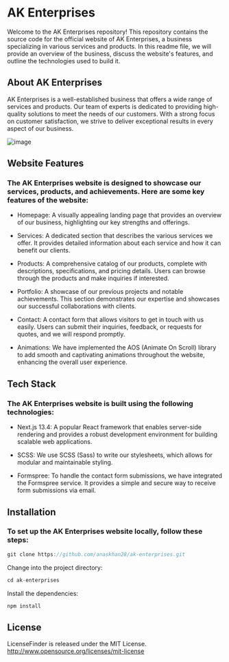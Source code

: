 # AK Enterprises

<p>Welcome to the AK Enterprises repository! This repository contains the source code for the official website of AK Enterprises, a business specializing in various services and products. In this readme file, we will provide an overview of the business, discuss the website's features, and outline the technologies used to build it.</p>

## About AK Enterprises
AK Enterprises is a well-established business that offers a wide range of services and products. Our team of experts is dedicated to providing high-quality solutions to meet the needs of our customers. With a strong focus on customer satisfaction, we strive to deliver exceptional results in every aspect of our business.

![image](https://github.com/anaskhan28/ak-enterprises/assets/87796038/f6c9c9ce-cea2-4c5b-82ef-fec0b0b67cd6)

## Website Features
<h3>The AK Enterprises website is designed to showcase our services, products, and achievements. Here are some key features of the website:
</h3>

- Homepage: A visually appealing landing page that provides an overview of our business, highlighting our key strengths and offerings.

- Services: A dedicated section that describes the various services we offer. It provides detailed information about each service and how it can benefit our clients.

- Products: A comprehensive catalog of our products, complete with descriptions, specifications, and pricing details. Users can browse through the products and make inquiries if interested.

- Portfolio: A showcase of our previous projects and notable achievements. This section demonstrates our expertise and showcases our successful collaborations with clients.

- Contact: A contact form that allows visitors to get in touch with us easily. Users can submit their inquiries, feedback, or requests for quotes, and we will respond promptly.

- Animations: We have implemented the AOS (Animate On Scroll) library to add smooth and captivating animations throughout the website, enhancing the overall user experience.

## Tech Stack
<h3>The AK Enterprises website is built using the following technologies:</h3>

- Next.js 13.4: A popular React framework that enables server-side rendering and provides a robust development environment for building scalable web applications.

- SCSS: We use SCSS (Sass) to write our stylesheets, which allows for modular and maintainable styling.

- Formspree: To handle the contact form submissions, we have integrated the Formspree service. It provides a simple and secure way to receive form submissions via email.

## Installation
<h3>To set up the AK Enterprises website locally, follow these steps:</h3>

```javascript
git clone https://github.com/anaskhan28/ak-enterprises.git
``` 

Change into the project directory: 

```javascript
cd ak-enterprises
```

Install the dependencies:
```javascript
npm install
```

## License
LicenseFinder is released under the MIT License. http://www.opensource.org/licenses/mit-license
